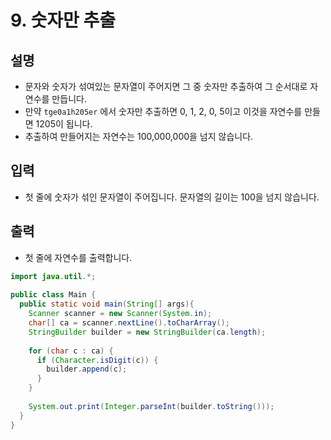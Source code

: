 # 9. 숫자만 추출

## 설명
* 문자와 숫자가 섞여있는 문자열이 주어지면 그 중 숫자만 추출하여 그 순서대로 자연수를 만듭니다.
* 만약 `tge0a1h205er` 에서 숫자만 추출하면 0, 1, 2, 0, 5이고 이것을 자연수를 만들면 1205이 됩니다.
* 추출하여 만들어지는 자연수는 100,000,000을 넘지 않습니다.

## 입력
* 첫 줄에 숫자가 섞인 문자열이 주어집니다. 문자열의 길이는 100을 넘지 않습니다.

## 출력
* 첫 줄에 자연수를 출력합니다.

```java
import java.util.*;
  
public class Main {
  public static void main(String[] args){
    Scanner scanner = new Scanner(System.in);
    char[] ca = scanner.nextLine().toCharArray();
    StringBuilder builder = new StringBuilder(ca.length);
    
    for (char c : ca) {
      if (Character.isDigit(c)) {
        builder.append(c);
      }
    }
    
    System.out.print(Integer.parseInt(builder.toString()));
  }
}
```